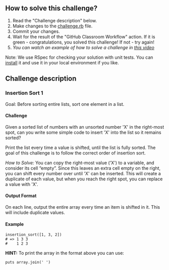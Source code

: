 ## How to solve this challenge?

1. Read the "Challenge description" below.
2. Make changes to the [challenge.rb](./challenge.rb) file.
3. Commit your changes.
4. Wait for the result of the "GitHub Classroom Workflow" action. If it is green - congratulations, you solved this challenge! If not - try again!
5. *You can watch an example of how to solve a challenge in [this video](https://microverse.pathwright.com/library/fast-track-algorithms-data-structures/69123/path/step/113963868/)*

Note: We use RSpec for checking your solution with unit tests. You can [install](https://github.com/rspec/rspec) it and use it in your local environment if you like.


## Challenge description

### Insertion Sort 1

Goal: Before sorting entire lists, sort one element in a list.

#### Challenge 
Given a sorted list of numbers with an unsorted number 'X' in the right-most spot, can you write some simple code to insert 'X' into the list so it remains sorted?

Print the list every time a value is shifted, until the list is fully sorted. The goal of this challenge is to follow the correct order of insertion sort.

*How to Solve:* You can copy the right-most value ('X') to a variable, and consider its cell “empty”. Since this leaves an extra cell empty on the right, you can shift every number over until 'X' can be inserted. This will create a duplicate of each value, but when you reach the right spot, you can replace a value with 'X'.

#### Output Format 
On each line, output the entire array every time an item is shifted in it. This will include duplicate values.

#### Example
```
insertion_sort([1, 3, 2])
# => 1 3 3
#    1 2 3
```

**HINT:** To print the array in the format above you can use:
```
puts array.join(' ')
```
